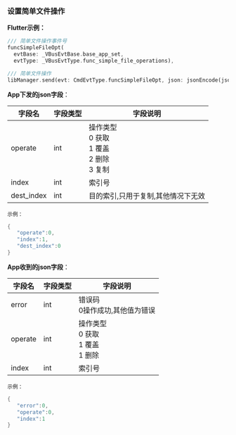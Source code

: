### 设置简单文件操作


**Flutter示例：**

```dart
/// 简单文件操作事件号
funcSimpleFileOpt(
  evtBase: _VBusEvtBase.base_app_set,
  evtType: _VBusEvtType.func_simple_file_operations),

/// 简单文件操作
libManager.send(evt: CmdEvtType.funcSimpleFileOpt, json: jsonEncode(json));
```



**App下发的json字段**：

| 字段名     | 字段类型 | 字段说明                                                     |
| ---------- | -------- | ------------------------------------------------------------ |
| operate    | int      | 操作类型  <br />0 获取<br />1 覆盖<br />2 删除<br />3 复制 |
| index      | int      | 索引号                                                       |
| dest_index | int      | 目的索引,只用于复制,其他情况下无效                           |

`示例：`

```c
{
   "operate":0,
   "index":1,
   "dest_index":0
}
```



**App收到的json字段**：

| 字段名  | 字段类型 | 字段说明                                                |
| ------- | -------- | ------------------------------------------------------- |
| error   | int      | 错误码<br />0操作成功,其他值为错误                      |
| operate | int      | 操作类型  <br />0 获取<br />1 覆盖<br />1 删除 |
| index   | int      | 索引号                                                  |

`示例：`

```c
{
   "error":0,
   "operate":0,
   "index":1
}
```